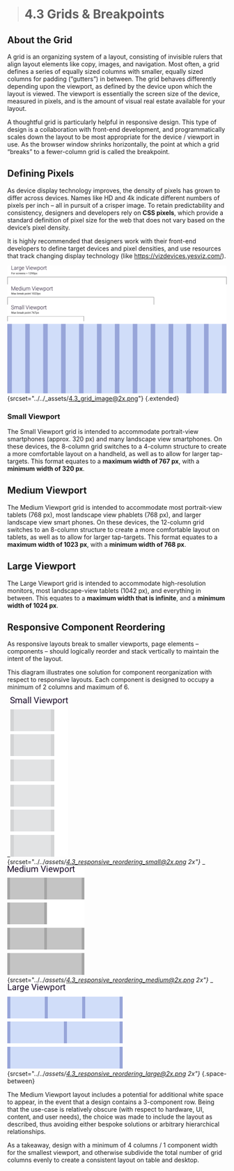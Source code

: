 > # **4.3** Grids & Breakpoints

## About the Grid

A grid is an organizing system of a layout, consisting of invisible rulers that align layout elements like copy, images, and navigation. Most often, a grid defines a series of equally sized columns with smaller, equally sized columns for padding (“gutters”) in between. The grid behaves differently depending upon the viewport, as defined by the device upon which the layout is viewed. The viewport is essentially the screen size of the device, measured in pixels, and is the amount of visual real estate available for your layout.

A thoughtful grid is particularly helpful in responsive design. This type of design is a collaboration with front-end development, and programmatically scales down the layout to be most appropriate for the device / viewport in use. As the browser window shrinks horizontally, the point at which a grid “breaks” to a fewer-column grid is called the breakpoint.

## Defining Pixels

As device display technology improves, the density of pixels has grown to differ across devices. Names like HD and 4k indicate different numbers of pixels per inch – all in pursuit of a crisper image. To retain predictability and consistency, designers and developers rely on **CSS pixels**, which provide a standard definition of pixel size for the web that does not vary based on the device’s pixel density.

It is highly recommended that designers work with their front-end developers to define target devices and pixel densities, and use resources that track changing display technology (like https://vizdevices.yesviz.com/).

![4.3](../_assets/4.3_grid_image@2x.png){srcset="../../_assets/4.3_grid_image@2x.png"}
{.extended}

### Small Viewport

The Small Viewport grid is intended to accommodate portrait-view smartphones (approx. 320 px) and many landscape view smartphones. On these devices, the 8-column grid switches to a 4-column structure to create a more comfortable layout on a handheld, as well as to allow for larger tap-targets. This format equates to a **maximum width of 767 px**, with a **minimum width of 320 px**.

## Medium Viewport

The Medium Viewport grid is intended to accommodate most portrait-view tablets (768 px), most landscape view phablets (768 px), and larger landscape view smart phones. On these devices, the 12-column grid switches to an 8-column structure to create a more comfortable layout on tablets, as well as to allow for larger tap-targets. This format equates to a **maximum width of 1023 px**, with a **minimum width of 768 px**.

## Large Viewport

The Large Viewport grid is intended to accommodate high-resolution monitors, most landscape-view tablets (1042 px), and everything in between. This equates to a **maximum width that is infinite**, and a **minimum width of 1024 px**.

## Responsive Component Reordering

As responsive layouts break to smaller viewports, page elements – components – should logically reorder and stack vertically to maintain the intent of the layout. 

This diagram illustrates one solution for component reorganization with respect to responsive layouts. Each component is designed to occupy a minimum of 2 columns and maximum of 6.

_![4-3-1-1](../_assets/4.3_responsive_reordering_small.png){srcset="../../_assets/4.3_responsive_reordering_small@2x.png 2x"}_
_![4-3-1-1](../_assets/4.3_responsive_reordering_medium.png){srcset="../../_assets/4.3_responsive_reordering_medium@2x.png 2x"}_
_![4-3-1-1](../_assets/4.3_responsive_reordering_large.png){srcset="../../_assets/4.3_responsive_reordering_large@2x.png 2x"}_
{.space-between}

The Medium Viewport layout includes a potential for additional white space to appear, in the event that a design contains a 3-component row. Being that the use-case is relatively obscure (with respect to hardware, UI, content, and user needs), the choice was made to include the layout as described, thus avoiding either bespoke solutions or arbitrary hierarchical relationships. 

As a takeaway, design with a minimum of 4 columns / 1 component width for the smallest viewport, and otherwise subdivide the total number of grid columns evenly to create a consistent layout on table and desktop.

